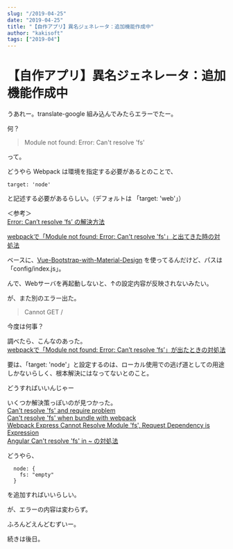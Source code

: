 ```yaml
---
slug: "/2019-04-25"
date: "2019-04-25"
title: "【自作アプリ】異名ジェネレータ：追加機能作成中"
author: "kakisoft"
tags: ["2019-04"]
---
```

# 【自作アプリ】異名ジェネレータ：追加機能作成中

うあれー。translate-google 組み込んでみたらエラーでたー。  

何？  

>Module not found: Error: Can't resolve 'fs'

って。  


どうやら Webpack は環境を指定する必要があるとのことで、  
```
target: 'node'
```
と記述する必要があるらしい。（デフォルトは 「target: 'web'」）  

＜参考＞  
[Error: Can’t resolve ‘fs’ の解決方法](https://blog.mktia.com/how-to-solve-webpack-error-cant-resolve-fs/)  

[webpackで「Module not found: Error: Can't resolve 'fs'」と出てきた時の対処法](http://mkan-0141.hatenablog.com/entry/2018/03/02/150842)  

ベースに、[Vue-Bootstrap-with-Material-Design](https://github.com/mdbootstrap/Vue-Bootstrap-with-Material-Design ) を使ってるんだけど、パスは「config/index.js」。  

んで、Webサーバを再起動しないと、↑の設定内容が反映されないみたい。  

が、また別のエラー出た。  

> Cannot GET /

今度は何事？  

調べたら、こんなのあった。  
[webpackで「Module not found: Error: Can’t resolve ‘fs’」が出たときの対処法](https://tomokazu-kozuma.com/what-to-do-when-module-not-found-error-can-not-resolve-fs-comes-out-in-webpack/ )  

要は、「target: 'node'」と設定するのは、ローカル使用での逃げ道としての用途しかないらしく、根本解決にはなってないとのこと。  

どうすればいいんじゃー  

いくつか解決策っぽいのが見つかった。  
[Can't resolve 'fs' and require problem](https://github.com/matfish2/vue-tables-2/issues/428)  
[Can't resolve 'fs' when bundle with webpack](https://github.com/webpack-contrib/css-loader/issues/447)  
[Webpack Express Cannot Resolve Module 'fs', Request Dependency is Expression](https://stackoverflow.com/questions/40959835/webpack-express-cannot-resolve-module-fs-request-dependency-is-expression)  
[Angular Can't resolve 'fs' in ~  の対処法](https://qiita.com/SideSpoiler/items/d0975324c08bc20dedf7)  

どうやら、  
```
  node: {
    fs: "empty"
  }
```
を追加すればいいらしい。  

が、エラーの内容は変わらず。  

ふろんどえんどむずいー。  

続きは後日。  